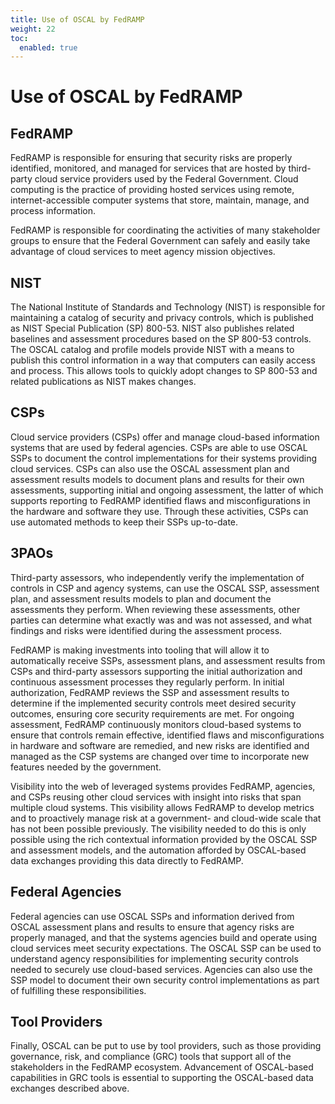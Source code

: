 ```yaml
---
title: Use of OSCAL by FedRAMP
weight: 22
toc:
  enabled: true
---
```

# Use of OSCAL by FedRAMP

## FedRAMP

FedRAMP is responsible for ensuring that security risks are properly identified, monitored, and managed for services that are hosted by third-party cloud service providers used by the Federal Government. Cloud computing is the practice of providing hosted services using remote, internet-accessible computer systems that store, maintain, manage, and process information.

FedRAMP is responsible for coordinating the activities of many stakeholder groups to ensure that the Federal Government can safely and easily take advantage of cloud services to meet agency mission objectives.

## NIST

The National Institute of Standards and Technology (NIST) is responsible for maintaining a catalog of security and privacy controls, which is published as NIST Special Publication (SP) 800-53. NIST also publishes related baselines and assessment procedures based on the SP 800-53 controls. The OSCAL catalog and profile models provide NIST with a means to publish this control information in a way that computers can easily access and process. This allows tools to quickly adopt changes to SP 800-53 and related publications as NIST makes changes.

## CSPs

Cloud service providers (CSPs) offer and manage cloud-based information systems that are used by federal agencies. CSPs are able to use OSCAL SSPs to document the control implementations for their systems providing cloud services. CSPs can also use the OSCAL assessment plan and assessment results models to document plans and results for their own assessments, supporting initial and ongoing assessment, the latter of which supports reporting to FedRAMP identified flaws and misconfigurations in the hardware and software they use. Through these activities, CSPs can use automated methods to keep their SSPs up-to-date.

## 3PAOs

Third-party assessors, who independently verify the implementation of controls in CSP and agency systems, can use the OSCAL SSP, assessment plan, and assessment results models to plan and document the assessments they perform. When reviewing these assessments, other parties can determine what exactly was and was not assessed, and what findings and risks were identified during the assessment process.

FedRAMP is making investments into tooling that will allow it to automatically receive SSPs, assessment plans, and assessment results from CSPs and third-party assessors supporting the initial authorization and continuous assessment processes they regularly perform. In initial authorization, FedRAMP reviews the SSP and assessment results to determine if the implemented security controls meet desired security outcomes, ensuring core security requirements are met. For ongoing assessment, FedRAMP continuously monitors cloud-based systems to ensure that controls remain effective, identified flaws and misconfigurations in hardware and software are remedied, and new risks are identified and managed as the CSP systems are changed over time to incorporate new features needed by the government.

Visibility into the web of leveraged systems provides FedRAMP, agencies, and CSPs reusing other cloud services with insight into risks that span multiple cloud systems. This visibility allows FedRAMP to develop metrics and to proactively manage risk at a government- and cloud-wide scale that has not been possible previously. The visibility needed to do this is only possible using the rich contextual information provided by the OSCAL SSP and assessment models, and the automation afforded by OSCAL-based data exchanges providing this data directly to FedRAMP.

## Federal Agencies 

Federal agencies can use OSCAL SSPs and information derived from OSCAL assessment plans and results to ensure that agency risks are properly managed, and that the systems agencies build and operate using cloud services meet security expectations. The OSCAL SSP can be used to understand agency responsibilities for implementing security controls needed to securely use cloud-based services. Agencies can also use the SSP model to document their own security control implementations as part of fulfilling these responsibilities.

## Tool Providers

Finally, OSCAL can be put to use by tool providers, such as those providing governance, risk, and compliance (GRC) tools that support all of the stakeholders in the FedRAMP ecosystem. Advancement of OSCAL-based capabilities in GRC tools is essential to supporting the OSCAL-based data exchanges described above.